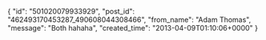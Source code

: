  {
   "id": "501020079933929",
   "post_id": "462493170453287_490608044308466",
   "from_name": "Adam Thomas",
   "message": "Both hahaha",
   "created_time": "2013-04-09T01:10:06+0000"
 }
